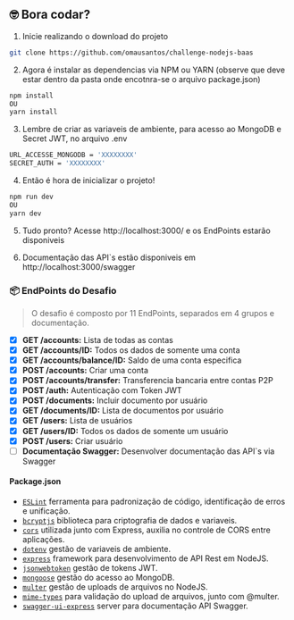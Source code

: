 ## 🤓 Bora codar?

01. Inicie realizando o download do projeto
```bash
git clone https://github.com/omausantos/challenge-nodejs-baas
```

02. Agora é instalar as dependencias via NPM ou YARN (observe que deve estar dentro da pasta onde encotnra-se o arquivo package.json)
```bash
npm install
OU
yarn install
```

03. Lembre de criar as variaveis de ambiente, para acesso ao MongoDB e Secret JWT, no arquivo .env
```bash
URL_ACCESSE_MONGODB = 'XXXXXXXX'
SECRET_AUTH = 'XXXXXXXX'
```

04. Então é hora de inicializar o projeto!
```bash
npm run dev
OU
yarn dev
```

05. Tudo pronto? Acesse http://localhost:3000/ e os EndPoints estarão disponiveis

06. Documentação das API`s estão disponiveis em http://localhost:3000/swagger

### 📦 EndPoints do Desafio
> O desafio é composto por 11 EndPoints, separados em 4 grupos e documentação.

- [x] **GET /accounts:** Lista de todas as contas
- [x] **GET /accounts/ID:** Todos os dados de somente uma conta
- [x] **GET /accounts/balance/ID:** Saldo de uma conta especifica
- [x] **POST /accounts:** Criar uma conta
- [x] **POST /accounts/transfer:** Transferencia bancaria entre contas P2P
- [x] **POST /auth:** Autenticação com Token JWT
- [x] **POST /documents:** Incluir documento por usuário
- [x] **GET /documents/ID:** Lista de documentos por usuário
- [x] **GET /users:** Lista de usuários
- [x] **GET /users/ID:** Todos os dados de somente um usuário
- [x] **POST /users:** Criar usuário
- [ ] **Documentação Swagger:** Desenvolver documentação das API`s via Swagger

#### Package.json
* [`ESLint`](https://eslint.org/) ferramenta para padronização de código, identificação de erros e unificação.
* [`bcryptjs`](https://www.npmjs.com/package/bcryptjs) biblioteca para criptografia de dados e variaveis.
* [`cors`](https://www.npmjs.com/package/cors) utilizada junto com Express, auxilia no controle de CORS entre aplicações.
* [`dotenv`](https://www.npmjs.com/package/dotenv) gestão de variaveis de ambiente.
* [`express`](https://expressjs.com/pt-br/) framework para desenvolvimento de API Rest em NodeJS.
* [`jsonwebtoken`](https://www.npmjs.com/package/jsonwebtoken) gestão de tokens JWT.
* [`mongoose`](https://mongoosejs.com/) gestão do acesso ao MongoDB.
* [`multer`](https://mongoosejs.com/) gestão de uploads de arquivos no NodeJS.
* [`mime-types`](https://www.npmjs.com/package/mime-types) para validação do upload de arquivos, junto com @multer.
* [`swagger-ui-express`](https://www.npmjs.com/package/swagger-ui-express) server para documentação API Swagger.
